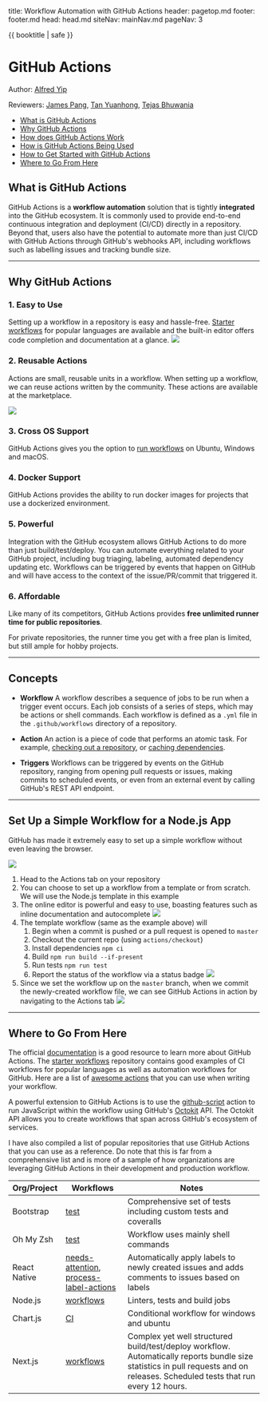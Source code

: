 <frontmatter>
  title: Workflow Automation with GitHub Actions
  header: pagetop.md
  footer: footer.md
  head: head.md
  siteNav: mainNav.md
  pageNav: 3
</frontmatter>

<div class="website-content">

{{ booktitle | safe }}

# GitHub Actions

Author: [Alfred Yip](https://github.com/alyip98)

Reviewers: [James Pang](https://github.com/jamessspanggg), [Tan Yuanhong](https://github.com/le0tan), [Tejas Bhuwania](https://github.com/Tejas2805)


<box id="article-toc">

* [What is GitHub Actions‎](#what-is-github-actions)
* [Why GitHub Actions‎](#why-github-actions)
* [How does GitHub Actions Work‎](#how-does-github-actions-work)
* [How is GitHub Actions Being Used‎](#how-is-github-actions-being-used)
* [How to Get Started with GitHub Actions‎](#how-to-get-started-with-github-actions)
* [Where to Go From Here‎](#where-to-go-from-here)
</box>

## What is GitHub Actions
<!--Explain how X fits into the big picture of SE. Describe it relative to topics the reader is likely to know.-->

GitHub Actions is a **workflow automation** solution that is tightly **integrated** into the GitHub ecosystem. 
It is commonly used to provide end-to-end continuous integration and deployment (CI/CD) directly in a repository. 
Beyond that, users also have the potential to automate more than just CI/CD with GitHub Actions through GitHub's webhooks API,
including workflows such as labelling issues and tracking bundle size.

---

## Why GitHub Actions
<!--Motivate the reader to learn about X. Describe benefits of X to make the reader interested in X. Try to give a balanced view of by mentioning also WHY NOT X i.e., mention both advantages and disadvantages.-->

### 1. Easy to Use
Setting up a workflow in a repository is easy and hassle-free. [Starter workflows](https://github.com/actions/starter-workflows) for popular languages are available and the built-in editor offers code completion and documentation at a glance.
![](images/editor.png)

### 2. Reusable Actions
Actions are small, reusable units in a workflow. When setting up a workflow, we can reuse actions written by the community. These actions are available at the marketplace.


![](images/marketplace.png)



### 3. Cross OS Support
GitHub Actions gives you the option to [run workflows](https://help.github.com/en/actions/reference/virtual-environments-for-github-hosted-runners#supported-runners-and-hardware-resources) on Ubuntu, Windows and macOS.

### 4. Docker Support
GitHub Actions provides the ability to run docker images for projects that use a dockerized environment.

### 5. Powerful
Integration with the GitHub ecosystem allows GitHub Actions to do more than just build/test/deploy. You can automate everything related to your GitHub project, including bug triaging, labeling, automated dependency updating etc.
Workflows can be triggered by events that happen on GitHub and will have access to the context of the issue/PR/commit that triggered it. 

### 6. Affordable
Like many of its competitors, GitHub Actions provides **free unlimited runner time for public repositories**. 

For private repositories, the runner time you get with a free plan is limited, but still ample for hobby projects.

---

## Concepts
<!--This is a simple high-level overview of the tool to give the reader some concrete sense of X (as opposed to limiting to an entirely abstract description). It's useful to give concrete examples such as code examples. Do not try to 'teach' how to use the X (assuming your in the style of a tutorial. If the tool is worth learning, there must be good tutorials about it already.-->

* **Workflow**
    A workflow describes a sequence of jobs to be run when a trigger event occurs. 
    Each job consists of a series of steps, which may be actions or shell commands. 
    Each workflow is defined as a `.yml` file in the `.github/workflows` directory of a repository.

* **Action**
    An action is a piece of code that performs an atomic task. 
    For example, [checking out a repository](https://github.com/actions/checkout), or [caching dependencies](https://github.com/actions/cache).

* **Triggers**
    Workflows can be triggered by events on the GitHub repository, ranging from opening pull requests or issues, making commits to scheduled events, or even from an external event by calling GitHub's REST API endpoint.

---

## Set Up a Simple Workflow for a Node.js App
<!--
Provide a learning path for the reader. Try to give one good learning path rather than many random resources.
--> 

GitHub has made it extremely easy to set up a simple workflow without even leaving the browser. 

![](images/actions-tab.png)

1. Head to the Actions tab on your repository
1. You can choose to set up a workflow from a template or from scratch. We will use the Node.js template in this example
1. The online editor is powerful and easy to use, boasting features such as inline documentation and autocomplete
![](images/editor.png)
1. The template workflow (same as the example above) will
    1. Begin when a commit is pushed or a pull request is opened to `master`
    1. Checkout the current repo (using `actions/checkout`)
    1. Install dependencies `npm ci`
    1. Build `npm run build --if-present`
    1. Run tests `npm run test`
    1. Report the status of the workflow via a status badge
    ![](images/status.png)
1. Since we set the workflow up on the `master` branch, when we commit the newly-created workflow file, we can see GitHub Actions in action by navigating to the Actions tab
    ![](images/progress.png)

---

## Where to Go From Here
<!--
Give more resources. Instead of listing a lot of links, provide a brief summary of what value each resource can provide the reader.
-->
The official [documentation](https://help.github.com/en/actions) is a good resource to learn more about GitHub Actions.
The [starter workflows](https://github.com/actions/starter-workflows) repository contains good examples of 
CI workflows for popular languages as well as automation workflows for GitHub.
Here are a list of [awesome actions](https://github.com/sdras/awesome-actions) that you can use when writing your workflow.
 

A powerful extension to GitHub Actions is to use the [github-script](https://github.com/actions/github-script) action 
to run JavaScript within the workflow using GitHub's [Octokit](https://octokit.github.io/rest.js/v17/) API. 
The Octokit API allows you to create workflows that span across GitHub's ecosystem of services.

I have also compiled a list of popular repositories that use GitHub Actions that you can use as a reference. Do note that this is far from a comprehensive list and is more of a sample of how organizations are leveraging GitHub Actions in their development and production workflow.

<panel header="Repositories that use GitHub Actions">

Org/Project | Workflows | Notes
--- | --- | ---
Bootstrap | [test](https://github.com/twbs/bootstrap/blob/master/.github/workflows/test.yml) | Comprehensive set of tests including custom tests and coveralls
Oh My Zsh | [test](https://github.com/ohmyzsh/ohmyzsh/blob/master/.github/workflows/main.yml) | Workflow uses mainly shell commands
React Native | [needs-attention](https://github.com/facebook/react-native/blob/master/.github/workflows/needs-attention.yml), [process-label-actions](https://github.com/facebook/react-native/blob/master/.github/workflows/process-label-actions.yml) | Automatically apply labels to newly created issues and adds comments to issues based on labels
Node.js | [workflows](https://github.com/nodejs/node/tree/master/.github/workflows) | Linters, tests and build jobs
Chart.js | [CI](https://github.com/chartjs/Chart.js/blob/master/.github/workflows/ci.yml) | Conditional workflow for windows and ubuntu
Next.js | [workflows](https://github.com/zeit/next.js/tree/canary/.github/workflows) | Complex yet well structured build/test/deploy workflow. Automatically reports bundle size statistics in pull requests and on releases. Scheduled tests that run every 12 hours.

</panel>
